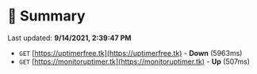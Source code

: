 # 📖 Summary
Last updated: **9/14/2021, 2:39:47 PM**

- `GET` [https://uptimerfree.tk](https://uptimerfree.tk) - **Down** (5963ms)
- `GET` [https://monitoruptimer.tk](https://monitoruptimer.tk) - **Up** (507ms)

